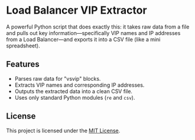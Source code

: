 # Load Balancer VIP Extractor

A powerful Python script that does exactly this: it takes raw data from a file and pulls out key information—specifically VIP names and IP addresses from a Load Balancer—and exports it into a CSV file (like a mini spreadsheet).

## Features

- Parses raw data for "vsvip" blocks.
- Extracts VIP names and corresponding IP addresses.
- Outputs the extracted data into a clean CSV file.
- Uses only standard Python modules (`re` and `csv`).

## License

This project is licensed under the [MIT License](LICENSE).


